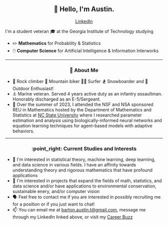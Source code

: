 <h2 align="center">👋 Hello, I'm Austin.</h2>
<p align="center">
  <a href="https://www.linkedin.com/in/austin-b-a525651a7">LinkedIn</a>
</p>

I'm a student veteran 🎓 at the Georgia Institute of Technology studying
- :pencil2: **Mathematics** for Probability & Statistics
- 🖱️ **Computer Science** for Artificial Intelligence & Information Interworks

-------
<h3 align="center">🍎 About Me</h3>

- 🐐 Rock climber :mountain_bicyclist: Mountain biker 🏄‍♂️ Surfer :snowboarder: Snowboarder and :sunrise_over_mountains: Outdoor Enthusiast!
- ⚓ Marine veteran. Served 4 years active duty as an infantry assaultman. Honorably discharged as an E-5/Sergeant.
- :microscope: Over the summer of 2023, I attended the NSF and NSA sponsored REU in Mathematics hosted by the Department of Mathematics and Statistics at [NC State University](https://drums.wordpress.ncsu.edu/parameter-estimation-and-analysis-for-agent-based-models-in-biology-kevin-flores/) where I researched parameter estimation and analysis using biologically-informed neural networks and equation learning techniques for agent-based models with adaptive behaviors.
-------
<h3 align="center">:point_right: Current Studies and Interests</h3>

- 🌱 I'm interested in statistical theory, machine learning, deep learning, and data science in various fields. I have an affinity towards understanding theory and rigorous mathematics that have profound applications
- 🌳 I'm interested in projects that expand the fields of math, statistics, and data science and/or have applications to environmental conservation, sustainable enery, and/or computer vision
- 🗣️ Feel free to contact me if you are interested in possibly recruiting me for a position or if you just want to chat!
- 📫 You can email me at barton.austin.t@gmail.com, message me through my LinkedIn linked above, or visit my [Career Buzz](https://gatech-csm.symplicity.com/profiles/austin.barton)

<!---
AustinTeddyCodes/AustinTeddyCodes is a ✨ special ✨ repository because its `README.md` (this file) appears on your GitHub profile.
You can click the Preview link to take a look at your changes.
--->
